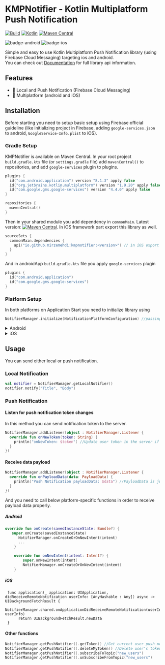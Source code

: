 # KMPNotifier - Kotlin Multiplatform Push Notification
[![Build](https://github.com/mirzemehdi/KMPNotifier/actions/workflows/build.yml/badge.svg)](https://github.com/mirzemehdi/KMPNotifier/actions/workflows/build.yml) 
[![Kotlin](https://img.shields.io/badge/Kotlin-1.9.21-blue.svg?style=flat&logo=kotlin)](https://kotlinlang.org)
[![Maven Central](https://img.shields.io/maven-central/v/io.github.mirzemehdi/kmpnotifier?color=blue)](https://search.maven.org/search?q=g:io.github.mirzemehdi)

![badge-android](http://img.shields.io/badge/platform-android-6EDB8D.svg?style=flat)
![badge-ios](http://img.shields.io/badge/platform-ios-CDCDCD.svg?style=flat)

Simple and easy to use Kotlin Multiplatform Push Notification library (using Firebase Cloud Messaging) targeting ios and android.   
You can check out [Documentation](https://mirzemehdi.github.io/KMPNotifier) for full library api information.

## Features
  - 🔔 Local and Push Notification (Firebase Cloud Messaging)
  - 📱 Multiplatform (android and iOS)

## Installation
Before starting you need to setup basic setup using Firebase official guideline (like initializing project in Firebase, adding `google-services.json` to android, `GoogleService-Info.plist` to iOS).

### Gradle Setup
KMPNotifier is available on Maven Central. In your root project `build.gradle.kts` file (or `settings.gradle` file) add `mavenCentral()` to repositories, and  add `google-services` plugin to plugins.

```kotlin
plugins {
  id("com.android.application") version "8.1.3" apply false
  id("org.jetbrains.kotlin.multiplatform") version "1.9.20" apply false
  id("com.google.gms.google-services") version "4.4.0" apply false
}

repositories { 
  mavenCentral()
}
```

Then in your shared module you add dependency in `commonMain`. Latest version: [![Maven Central](https://img.shields.io/maven-central/v/io.github.mirzemehdi/kmpnotifier?color=blue)](https://search.maven.org/search?q=g:io.github.mirzemehdi). In iOS framework part export this library as well.
```kotlin
sourceSets {
  commonMain.dependencies {
    api("io.github.mirzemehdi:kmpnotifier:<version>") // in iOS export this library
  }
}
```

And in androidApp `build.gradle.kts` file you apply `google-services` plugin  
```kotlin
plugins {
  id("com.android.application")
  id("com.google.gms.google-services")
}
```


### Platform Setup
In both platforms on Application Start you need to initialize library using 
```kotlin 
NotifierManager.initialize(NotificationPlatformConfiguration) //passing android or ios configuration depending on the platform
```

<details>
  <summary>Android</summary>

  ### Android Setup
 ```kotlin
class MyApplication : Application() {
    override fun onCreate() {
        super.onCreate()
        NotifierManager.initialize(
            configuration = NotificationPlatformConfiguration.Android(
                notificationIconResId = R.drawable.ic_launcher_foreground,
            )
        )
    }
}
```

Also starting from Android 13(API Level 33) you need to ask runtime `POST_NOTIFICATIONS` in activity. I created utility function that you can use in activity.
```kotlin
val permissionUtil by permissionUtil()
permissionUtil.askNotificationPermission() //this will ask permission in Android 13(API Level 33) or above, otherwise permission will be granted.
```
  
  
</details>

<details>
  <summary>iOS</summary>

  ### iOS Setup
  First you just need to include FirebaseMessaging library to your ios app from Xcode. Then on application start you need to call both FirebaseApp initialization and NotifierManager initialization methods, and apnsToken setting as below. Don't forget to add Push Notifications and Background Modes (Remote Notifications) signing capability in Xcode.

```swift
import SwiftUI
import shared
import FirebaseCore
import FirebaseMessaging

class AppDelegate: NSObject, UIApplicationDelegate {

  func application(_ application: UIApplication,
                   didFinishLaunchingWithOptions launchOptions: [UIApplication.LaunchOptionsKey : Any]? = nil) -> Bool {

      FirebaseApp.configure() //important
      NotifierManager.shared.initialize(configuration: NotificationPlatformConfigurationIos.shared)
      
    return true
  }

  func application(_ application: UIApplication, didRegisterForRemoteNotificationsWithDeviceToken deviceToken: Data) {
        Messaging.messaging().apnsToken = deviceToken
  }
    
}

@main
struct iOSApp: App {
    
    @UIApplicationDelegateAdaptor(AppDelegate.self) var delegate
    
    var body: some Scene {
        WindowGroup {
            ContentView()
        }
    }
}


```



 
</details>

## Usage
You can send either local or push notification.

### Local Notification
```kotlin
val notifier = NotifierManager.getLocalNotifier()
notifier.notify("Title", "Body")

```

### Push Notification

#### Listen for push notification token changes
In this method you can send notification token to the server.

```kotlin
NotifierManager.addListener(object : NotifierManager.Listener {
  override fun onNewToken(token: String) {
    println("onNewToken: $token") //Update user token in the server if needed
  }
}) 
```



#### Receive data payload
```kotlin
NotifierManager.addListener(object : NotifierManager.Listener {
  override fun onPayloadData(data: PayloadData) {
    println("Push Notification payloadData: $data") //PayloadData is just typeAlias for Map<String,*>.
  }
}) 
```
And you need to call below platform-specific functions in order to receive payload data properly.
##### Android
```kotlin
override fun onCreate(savedInstanceState: Bundle?) {
   super.onCreate(savedInstanceState)
      NotifierManager.onCreateOrOnNewIntent(intent)
      ...
    }

    override fun onNewIntent(intent: Intent?) {
        super.onNewIntent(intent)
        NotifierManager.onCreateOrOnNewIntent(intent)
    }

```
##### iOS
```
 func application(_ application: UIApplication, didReceiveRemoteNotification userInfo: [AnyHashable : Any]) async -> UIBackgroundFetchResult {
      NotifierManager.shared.onApplicationDidReceiveRemoteNotification(userInfo: userInfo)
      return UIBackgroundFetchResult.newData
 }

```

#### Other functions
```kotlin
NotifierManager.getPushNotifier().getToken() //Get current user push notification token
NotifierManager.getPushNotifier().deleteMyToken() //Delete user's token for example when user logs out 
NotifierManager.getPushNotifier().subscribeToTopic("new_users") 
NotifierManager.getPushNotifier().unSubscribeFromTopic("new_users") 
```




